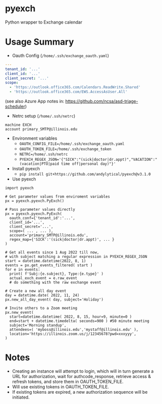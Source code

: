# pyexch
Python wrapper to Exchange calendar

# Usage Summary
* Oauth Config (`/home/.ssh/exchange_oauth.yaml`)
```yaml
---
tenant_id: '...'
client_id: '...'
client_secret: '...'
scope:
  - 'https://outlook.office365.com/Calendars.ReadWrite.Shared'
  - 'https://outlook.office365.com/EWS.AccessAsUser.All'
```
(see also Azure App notes in: https://github.com/ncsa/asd-triage-scheduler)
* Netrc setup (`/home/.ssh/netrc`)
```
machine EXCH
account primary_SMTP@illinois.edu
```
* Environment variables
  * `OAUTH_CONFIG_FILE=/home/.ssh/exchange_oauth.yaml`
  * `OAUTH_TOKEN_FILE=/home/.ssh/exchange_token`
  * `NETRC=/home/.ssh/netrc`
  * `PYEXCH_REGEX_JSON='{"SICK":"(sick|doctor|dr.appt)","VACATION":"(vacation|PTO|paid time off|personal day)"}'`
* Install pyexch
  * `pip install git+https://github.com/andylytical/pyexch@v3.1.0`
* Use pyexch
```
import pyexch

# Get parameter values from enviroment variables
px = pyexch.pyexch.PyExch()

# Pass parameter values directly
px = pyexch.pyexch.PyExch(
  oauth_conf={'tenant_id':'...',
  client_id='...',
  client_secret='...',
  scope=( ... , ... ),
  account='primary_SMTP@illinois.edu',
  regex_map={'SICK':'(sick|doctor|dr.appt)', ... }
)

# Get all events since 1 Aug 2022 till now,
# with subject matching a regular expression in PYEXCH_REGEX_JSON
start = datetime.datetime(2022, 8, 1)
events = px.get_events_filtered( start )
for e in events:
  print( f'Subj:{e.subject}, Type:{e.type}' )
  actual_exch_event = e.raw_event
  # do something with the raw exchange event

# Create a new all day event
day = datetime.date( 2022, 11, 24)
px.new_all_day_event( day, subject='Holiday')

# Invite others to a Zoom meeting
px.new_event(
  start=datetime.datetime( 2022, 8, 15, hour=9, minute=0 )
  end=start + datetime.timedelta( seconds=900 ) #50 minute meeting
  subject='Morning standup',
  attendees=( 'myboss@illinois.edu','mystaff@illinois.edu' ),
  location='https://illinois.zoom.us/j/12345678?pwd=xxxyyy',
)
```
# Notes
* Creating an instance will attempt to login,
  which will in turn generate a URL for authorization,
  wait for authcode_response,
  retrieve access & refresh tokens,
  and store them in OAUTH_TOKEN_FILE.
* Will use existing tokens in OAUTH_TOKEN_FILE.
* If existing tokens are expired, a new authorization sequence will be
  initiated.
